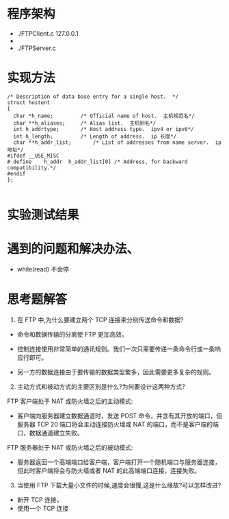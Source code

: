 # 程序架构

- ./FTPClient.c 127.0.0.1
-
- ./FTPServer.c

# 实现方法

```
/* Description of data base entry for a single host.  */
struct hostent
{
  char *h_name;			/* Official name of host.  主机规范名*/
  char **h_aliases;		/* Alias list.  主机别名*/
  int h_addrtype;		/* Host address type.  ipv4 or ipv6*/
  int h_length;			/* Length of address.  ip 长度*/
  char **h_addr_list;		/* List of addresses from name server.  ip 地址*/
#ifdef __USE_MISC
# define	h_addr	h_addr_list[0] /* Address, for backward compatibility.*/
#endif
};


```

# 实验测试结果

# 遇到的问题和解决办法、

- while(read) 不会停

# 思考题解答

1. 在 FTP 中,为什么要建立两个 TCP 连接来分别传送命令和数据?

- 命令和数据传输的分离使 FTP 更加高效。

- 控制连接使用非常简单的通讯规则。我们一次只需要传递一条命令行或一条响应行即可。

- 另一方的数据连接由于要传输的数据类型繁多，因此需要更多复杂的规则。

2. 主动方式和被动方式的主要区别是什么?为何要设计这两种方式?

FTP 客户端处于 NAT 或防火墙之后的主动模式:

- 客户端向服务器建立数据通道时，发送 POST 命令，并含有其开放的端口，但服务器 TCP 20 端口将会主动连接防火墙或 NAT 的端口，而不是客户端的端口，数据通道建立失败。

FTP 服务器处于 NAT 或防火墙之后的被动模式:

- 服务器返回一个高端端口给客户端，客户端打开一个随机端口与服务器连接，但此时客户端将会与防火墙或者 NAT 的此高端端口连接，连接失败。

3. 当使用 FTP 下载大量小文件的时候,速度会很慢,这是什么缘故?可以怎样改进?

- 新开 TCP 连接，
- 使用一个 TCP 连接
